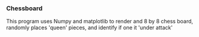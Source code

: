 ### Chessboard

This program uses Numpy and matplotlib to render and 8 by 8 chess board, randomly places 'queen' pieces, and identify if one it 'under attack'